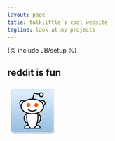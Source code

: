 ```yaml
---
layout: page
title: talklittle's cool website
tagline: look at my projects
---
```

{% include JB/setup %}

## reddit is fun

[![riflogo](assets/images/redditisfun114.png)](reddit-is-fun)

